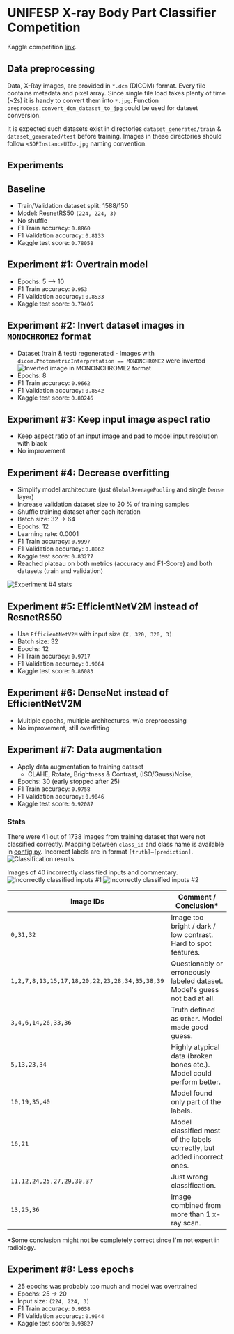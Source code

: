 # UNIFESP X-ray Body Part Classifier Competition

Kaggle competition [link](https://www.kaggle.com/competitions/unifesp-x-ray-body-part-classifier).

## Data preprocessing

Data, X-Ray images, are provided in `*.dcm` (DICOM) format. Every file contains metadata and pixel array. Since single
file load takes plenty of time (~2s) it is handy to convert them into `*.jpg`.
Function `preprocess.convert_dcm_dataset_to_jpg` could be used for dataset conversion.

It is expected such datasets exist in directories `dataset_generated/train` & `dataset_generated/test` before training.
Images in these directories should follow `<SOPInstanceUID>.jpg` naming convention.

## Experiments

## Baseline

- Train/Validation dataset split: 1588/150
- Model: ResnetRS50 `(224, 224, 3)`
- No shuffle
- F1 Train accuracy: `0.8860`
- F1 Validation accuracy: `0.8133`
- Kaggle test score: `0.78058`

## Experiment #1: Overtrain model

- Epochs: 5 --> 10
- F1 Train accuracy: `0.953`
- F1 Validation accuracy: `0.8533`
- Kaggle test score: `0.79405`

## Experiment #2: Invert dataset images in `MONOCHROME2` format

- Dataset (train & test) regenerated - Images with `dicom.PhotometricInterpretation == MONONCHROME2` were inverted
  ![Inverted image in MONONCHROME2 format](media/monochrome_conversion.png)
- Epochs: 8
- F1 Train accuracy: `0.9662`
- F1 Validation accuracy: `0.8542`
- Kaggle test score: `0.80246`

## Experiment #3: Keep input image aspect ratio

- Keep aspect ratio of an input image and pad to model input resolution with black
- No improvement

## Experiment #4: Decrease overfitting

- Simplify model architecture (just `GlobalAveragePooling` and single `Dense` layer)
- Increase validation dataset size to 20 % of training samples
- Shuffle training dataset after each iteration
- Batch size: 32 -> 64
- Epochs: 12
- Learning rate: 0.0001
- F1 Train accuracy: `0.9997`
- F1 Validation accuracy: `0.8862`
- Kaggle test score: `0.83277`
- Reached plateau on both metrics (accuracy and F1-Score) and both datasets (train and validation)

![Experiment #4 stats](media/experiment_4_stats.png)

## Experiment #5: EfficientNetV2M instead of ResnetRS50

- Use `EfficientNetV2M` with input size `(X, 320, 320, 3)`
- Batch size: 32
- Epochs: 12
- F1 Train accuracy: `0.9717`
- F1 Validation accuracy: `0.9064`
- Kaggle test score: `0.86083`

## Experiment #6: DenseNet instead of EfficientNetV2M

- Multiple epochs, multiple architectures, w/o preprocessing
- No improvement, still overfitting

## Experiment #7: Data augmentation

- Apply data augmentation to training dataset
    - CLAHE, Rotate, Brightness & Contrast, (ISO/Gauss)Noise,
- Epochs: 30 (early stopped after 25)
- F1 Train accuracy: `0.9758`
- F1 Validation accuracy: `0.9046`
- Kaggle test score: `0.92087`

### Stats

There were 41 out of 1738 images from training dataset that were not classified correctly. Mapping between `class_id`
and class name is available in [config.py](config.py). Incorrect labels are in format `[truth]→[prediction]`.
![Classification results](media/experiment_7/classification_result.png)

Images of 40 incorrectly classified inputs and commentary.
![Incorrectly classified inputs #1](media/experiment_7/incorrect_class_1.png)
![Incorrectly classified inputs #2](media/experiment_7/incorrect_class_2.png)

| Image IDs                                     | Comment / Conclusion*                                                      |
|-----------------------------------------------|----------------------------------------------------------------------------|
| `0,31,32`                                     | Image too bright / dark / low contrast. Hard to spot features.             |
| `1,2,7,8,13,15,17,18,20,22,23,28,34,35,38,39` | Questionably or erroneously labeled dataset. Model's guess not bad at all. |
| `3,4,6,14,26,33,36`                           | Truth defined as `Other`. Model made good guess.                           |
| `5,13,23,34`                                  | Highly atypical data (broken bones etc.). Model could perform better.      |
| `10,19,35,40`                                 | Model found only part of the labels.                                       |
| `16,21`                                       | Model classified most of the labels correctly, but added incorrect ones.   |
| `11,12,24,25,27,29,30,37`                     | Just wrong classification.                                                 |
| `13,25,36`                                    | Image combined from more than 1 x-ray scan.                                |

*Some conclusion might not be completely correct since I'm not expert in radiology.

## Experiment #8: Less epochs

- 25 epochs was probably too much and model was overtrained
- Epochs: 25 -> 20
- Input size: `(224, 224, 3)`
- F1 Train accuracy: `0.9658`
- F1 Validation accuracy: `0.9044`
- Kaggle test score: `0.93827`